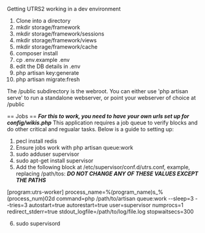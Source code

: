 Getting UTRS2 working in a dev environment

1. Clone into a directory
2. mkdir storage/framework
3. mkdir storage/framework/sessions
4. mkdir storage/framework/views
5. mkdir storage/framework/cache
6. composer install
7. cp .env.example .env
8. edit the DB details in .env
9. php artisan key:generate
10. php artisan migrate:fresh

The /public subdirectory is the webroot. You can either use 'php artisan serve' to run a standalone webserver, or point your webserver of choice at /public

== Jobs ==
***For this to work, you need to have your own urls set up for config/wikis.php***
This application requires a job queue to verify blocks and do other critical and regualar tasks. Below is a guide to setting up:

1. pecl install redis
2. Ensure jobs work with php artisan queue:work
3. sudo adduser supervisor
4. sudo apt-get install supervisor
5. Add the following block at /etc/supervisor/conf.d/utrs.conf, example, replacing /path/tos:
***DO NOT CHANGE ANY OF THESE VALUES EXCEPT THE PATHS***

[program:utrs-worker]
process_name=%(program_name)s_%(process_num)02d
command=php /path/to/artisan queue:work --sleep=3 --tries=3
autostart=true
autorestart=true
user=supervisor
numprocs=1
redirect_stderr=true
stdout_logfile=/path/to/log/file.log
stopwaitsecs=300

6. sudo supervisord

